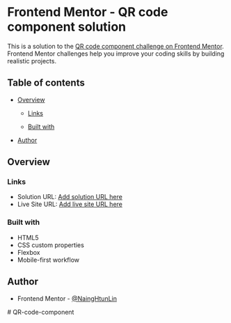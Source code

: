 # Frontend Mentor - QR code component solution

This is a solution to the [QR code component challenge on Frontend Mentor](https://www.frontendmentor.io/challenges/qr-code-component-iux_sIO_H). Frontend Mentor challenges help you improve your coding skills by building realistic projects. 

## Table of contents

- [Overview](#overview)
  
  - [Links](#links)

  - [Built with](#built-with)
 
- [Author](#author)


## Overview


### Links

- Solution URL: [Add solution URL here](https://your-solution-url.com)
- Live Site URL: [Add live site URL here](https://your-live-site-url.com)



### Built with

-  HTML5 
- CSS custom properties
- Flexbox
- Mobile-first workflow













## Author

- Frontend Mentor - [@NaingHtunLin](https://www.frontendmentor.io/profile/NaingHtunLin)



#   Q R - c o d e - c o m p o n e n t  
 